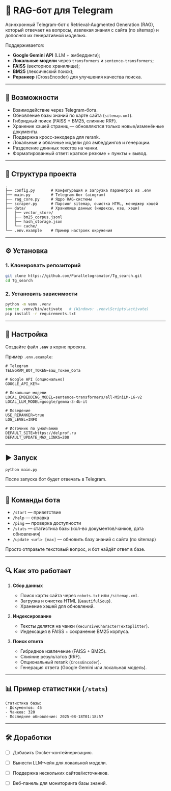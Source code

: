 # 🧠 RAG-бот для Telegram

Асинхронный Telegram-бот с Retrieval-Augmented Generation (RAG), который отвечает на вопросы, извлекая знания с сайта (по sitemap) и дополняя их генеративной моделью.

Поддерживается:

* **Google Gemini API** (LLM + эмбеддинги);
* **Локальные модели** через `transformers` и `sentence-transformers`;
* **FAISS** (векторное хранилище);
* **BM25** (лексический поиск);
* **Реранкер** (CrossEncoder) для улучшения качества поиска.

---

## 🚀 Возможности

* Взаимодействие через Telegram-бота.
* Обновление базы знаний по карте сайта (`sitemap.xml`).
* Гибридный поиск (FAISS + BM25, слияние RRF).
* Хранение хэшей страниц — обновляются только новые/изменённые документы.
* Поддержка кросс-энкодера для rerank.
* Локальные и облачные модели для эмбеддингов и генерации.
* Разделение длинных текстов на чанки.
* Форматированный ответ: краткое резюме + пункты + вывод.

---

## 📂 Структура проекта

```
.
├── config.py       # Конфигурация и загрузка параметров из .env
├── main.py         # Telegram-бот (aiogram)
├── rag_core.py     # Ядро RAG-системы
├── scraper.py      # Парсинг sitemap, очистка HTML, менеджер хэшей
├── data/           # Хранилище данных (индексы, кэш, хэши)
│   ├── vector_store/
│   ├── bm25_corpus.jsonl
│   ├── hash_storage.json
│   └── cache/
└── .env.example    # Пример настроек окружения
```

---

## ⚙️ Установка

### 1. Клонировать репозиторий

```bash
git clone https://github.com/Parallelogramator/Tg_search.git
cd Tg_search
```

### 2. Установить зависимости

```bash
python -m venv .venv
source .venv/bin/activate   # (Windows: .venv\Scripts\activate)
pip install -r requirements.txt
```

---

## 🔑 Настройка

Создайте файл **`.env`** в корне проекта.

Пример `.env.example`:

```env
# Telegram
TELEGRAM_BOT_TOKEN=ваш_токен_бота

# Google API (опционально)
GOOGLE_API_KEY=

# Локальные модели
LOCAL_EMBEDDING_MODEL=sentence-transformers/all-MiniLM-L6-v2
LOCAL_LLM_MODEL=google/gemma-3-4b-it

# Поведение
USE_RERANKER=true
LOG_LEVEL=INFO

# Источник по умолчанию
DEFAULT_SITE=https://delprof.ru
DEFAULT_UPDATE_MAX_LINKS=200
```

---

## ▶️ Запуск

```bash
python main.py
```

После запуска бот будет отвечать в Telegram.

---

## 💬 Команды бота

* `/start` — приветствие
* `/help` — справка
* `/ping` — проверка доступности
* `/stats` — статистика базы (кол-во документов/чанков, дата обновления)
* `/update <url> [max]` — обновить базу знаний с сайта (по sitemap)

Просто отправьте текстовый вопрос, и бот найдёт ответ в базе.

---

## 🔍 Как это работает

1. **Сбор данных**

   * Поиск карты сайта через `robots.txt` или `/sitemap.xml`.
   * Загрузка и очистка HTML (`BeautifulSoup`).
   * Хранение хэшей для обновлений.

2. **Индексирование**

   * Тексты делятся на чанки (`RecursiveCharacterTextSplitter`).
   * Индексация в FAISS + сохранение BM25 корпуса.

3. **Поиск ответа**

   * Гибридное извлечение (FAISS + BM25).
   * Слияние результатов (RRF).
   * Опциональный rerank (`CrossEncoder`).
   * Генерация ответа (Google Gemini или локальная модель).

---

## 📊 Пример статистики (`/stats`)

```
Статистика базы:
- Документов: 45
- Чанков: 320
- Последнее обновление: 2025-08-18T01:18:57
```

---

## 🛠️ Доработки

* [ ] Добавить Docker-контейнеризацию.
* [ ] Вынести LLM-чейн для локальной модели.
* [ ] Поддержка нескольких сайтов/источников.
* [ ] Веб-панель для мониторинга базы знаний.

